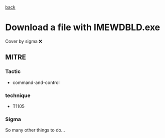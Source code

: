 [back](../index.md)
# Download a file with IMEWDBLD.exe
Cover by sigma :x: 

## MITRE
### Tactic
  - command-and-control

### technique
  - T1105

### Sigma

 So many other things to do...